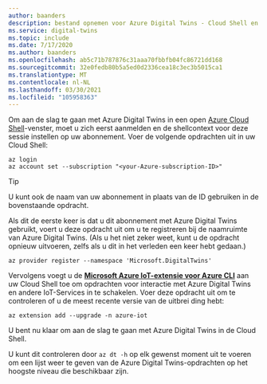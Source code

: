 ```yaml
---
author: baanders
description: bestand opnemen voor Azure Digital Twins - Cloud Shell en de IoT-extensie instellen
ms.service: digital-twins
ms.topic: include
ms.date: 7/17/2020
ms.author: baanders
ms.openlocfilehash: ab5c71b787876c31aaa70fbbfb04fc86721dd168
ms.sourcegitcommit: 32e0fedb80b5a5ed0d2336cea18c3ec3b5015ca1
ms.translationtype: MT
ms.contentlocale: nl-NL
ms.lasthandoff: 03/30/2021
ms.locfileid: "105958363"
---
```

Om aan de slag te gaan met Azure Digital Twins in een open [Azure Cloud Shell](https://shell.azure.com)-venster, moet u zich eerst aanmelden en de shellcontext voor deze sessie instellen op uw abonnement. Voer de volgende opdrachten uit in uw Cloud Shell:

```azurecli-interactive
az login
az account set --subscription "<your-Azure-subscription-ID>"
```
> [!TIP]
> U kunt ook de naam van uw abonnement in plaats van de ID gebruiken in de bovenstaande opdracht. 

Als dit de eerste keer is dat u dit abonnement met Azure Digital Twins gebruikt, voert u deze opdracht uit om u te registreren bij de naamruimte van Azure Digital Twins. (Als u het niet zeker weet, kunt u de opdracht opnieuw uitvoeren, zelfs als u dit in het verleden een keer hebt gedaan.)

```azurecli-interactive
az provider register --namespace 'Microsoft.DigitalTwins'
```

Vervolgens voegt u de [**Microsoft Azure IoT-extensie voor Azure CLI**](/cli/azure/ext/azure-iot/iot) aan uw Cloud Shell toe om opdrachten voor interactie met Azure Digital Twins en andere IoT-Services in te schakelen. Voer deze opdracht uit om te controleren of u de meest recente versie van de uitbrei ding hebt:

```azurecli-interactive
az extension add --upgrade -n azure-iot
```

U bent nu klaar om aan de slag te gaan met Azure Digital Twins in de Cloud Shell.

U kunt dit controleren door `az dt -h` op elk gewenst moment uit te voeren om een lijst weer te geven van de Azure Digital Twins-opdrachten op het hoogste niveau die beschikbaar zijn.